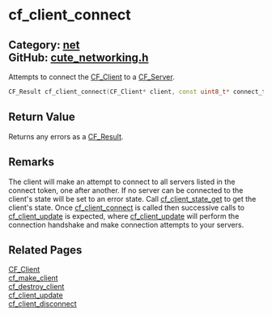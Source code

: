 [//]: # (This file is automatically generated by Cute Framework's docs parser.)
[//]: # (Do not edit this file by hand!)
[//]: # (See: https://github.com/RandyGaul/cute_framework/blob/master/samples/docs_parser.cpp)
[](../header.md ':include')

# cf_client_connect

Category: [net](/api_reference?id=net)  
GitHub: [cute_networking.h](https://github.com/RandyGaul/cute_framework/blob/master/include/cute_networking.h)  
---

Attempts to connect the [CF_Client](/net/cf_client.md) to a [CF_Server](/net/cf_server.md).

```cpp
CF_Result cf_client_connect(CF_Client* client, const uint8_t* connect_token);
```

## Return Value

Returns any errors as a [CF_Result](/utility/cf_result.md).

## Remarks

The client will make an attempt to connect to all servers listed in the connect token, one after
another. If no server can be connected to the client's state will be set to an error state. Call
[cf_client_state_get](/net/cf_client_state_get.md) to get the client's state. Once [cf_client_connect](/net/cf_client_connect.md) is called then successive calls to
[cf_client_update](/net/cf_client_update.md) is expected, where [cf_client_update](/net/cf_client_update.md) will perform the connection handshake and make
connection attempts to your servers.

## Related Pages

[CF_Client](/net/cf_client.md)  
[cf_make_client](/net/cf_make_client.md)  
[cf_destroy_client](/net/cf_destroy_client.md)  
[cf_client_update](/net/cf_client_update.md)  
[cf_client_disconnect](/net/cf_client_disconnect.md)  

